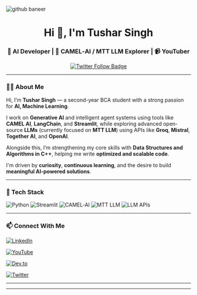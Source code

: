 
![github baneer](https://github.com/user-attachments/assets/ad20ceae-dde3-4ed0-a810-3bf44cfce9d4)


<h1 align="center">Hi 👋, I'm Tushar Singh</h1>
<h3 align="center">🚀 AI Developer | 🧠 CAMEL‑AI / MTT LLM Explorer | 📹 YouTuber</h3>

<p align="center">
  <a href="https://x.com/_tusharrathore" target="_blank">
    <img src="https://img.shields.io/badge/Follow%20me%20on%20Twitter-1DA1F2?style=for-the-badge&logo=twitter&logoColor=white" alt="Twitter Follow Badge"/>
  </a>
</p>

---

### 👨‍💻 About Me

Hi, I’m **Tushar Singh** — a second-year BCA student with a strong passion for **AI, Machine Learning**.

I work on **Generative AI** and intelligent agent systems using tools like **CAMEL AI**, **LangChain**, and **Streamlit**, while exploring advanced open-source **LLMs** (currently focused on **MTT LLM**) using APIs like **Groq**, **Mistral**, **Together AI**, and **OpenAI**.

Alongside this, I’m strengthening my core skills with **Data Structures and Algorithms in C++**, helping me write **optimized and scalable code**.

I'm driven by **curiosity**, **continuous learning**, and the desire to build **meaningful AI-powered solutions**.

---

### 🚀 Tech Stack

![Python](https://img.shields.io/badge/Python-3776AB?style=for-the-badge&logo=python&logoColor=white)
![Streamlit](https://img.shields.io/badge/Streamlit-FF4B4B?style=for-the-badge)
![CAMEL‑AI](https://img.shields.io/badge/CAMEL--AI-blue?style=for-the-badge)
![MTT LLM](https://img.shields.io/badge/LLM-MTT-black?style=for-the-badge)
![LLM APIs](https://img.shields.io/badge/LLM%20APIs-Groq%20%7C%20Mistral%20%7C%20OpenAI%20%7C%20TogetherAI-purple?style=for-the-badge)

---

### 📫 Connect With Me

[![LinkedIn](https://img.shields.io/badge/LinkedIn-Tushar%20Singh-blue?style=for-the-badge&logo=linkedin)](https://www.linkedin.com/in/tushar-singh-1ba975296)

[![YouTube](https://img.shields.io/badge/YouTube-CodeWithTushar-red?style=for-the-badge&logo=youtube)](https://youtube.com/@codeewithtushar?si=n9SOsKQGA5IA-kQf)

[![Dev.to](https://img.shields.io/badge/Dev.to-@_tusharrathore-black?style=for-the-badge&logo=dev.to)](https://dev.to/_tusharrathore)

[![Twitter](https://img.shields.io/badge/Twitter-@_tusharrathore-1DA1F2?style=for-the-badge&logo=twitter&logoColor=white)](https://x.com/_tusharrathore)

---

---

